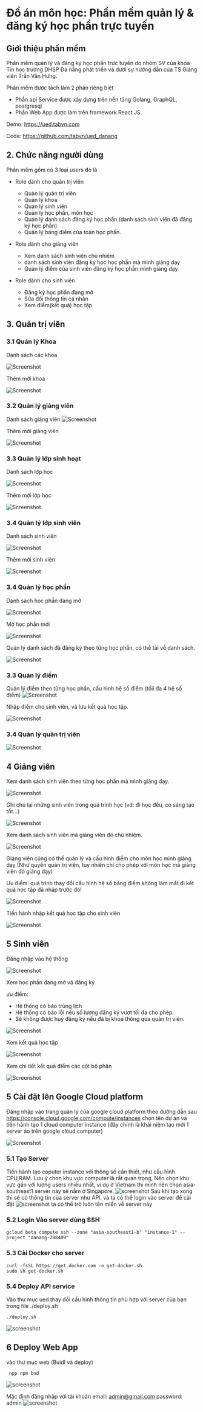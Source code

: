 # Đồ án môn học: Phần mềm quản lý & đăng ký học phần trực tuyến

## Giới thiệu phần mềm 
Phần mềm quản lý và đăng ký học phần trực tuyến do nhóm SV của khoa Tin học trường DHSP Đà nẵng phát triển và dưới sự hướng dẫn của TS Giảng viên Trần Văn Hưng.

Phần mềm được tách làm 2 phần riêng biệt 
* Phần api Service được xây dựng trên nền tảng Golang, GraphQL, postgresql
* Phần Web App được làm trên framework React JS.

Demo: https://ued.tabvn.com

Code: https://github.com/tabvn/ued_danang
## 2. Chức năng người dùng 
Phần mềm gồm có 3 loại users đó là 
* Role dành cho quản trị viên
    * Quản lý quản trị viên
    * Quản lý khoa 
    * Quản lý sinh viên
    * Quản lý học phần, môn học 
    * Quản lý danh sách đăng ký học phần (danh sách sinh viên đã đăng ký học phần)
    * Quản lý bảng điểm của toàn học phần.
    
* Role dành cho giảng viên
    *  Xem danh sách sinh viên chủ nhiệm
    * danh sách sinh viên đăng ký học học phần mà mình giảng dạy
    * Quản lý điểm của sinh viên đăng ký học phần mình giảng dạy
* Role dành cho sinh viên
    * Đăng ký học phần đang mở
    * Sửa đổi thông tin cá nhân
    * Xem điểm(kết quả) học tập

## 3. Quản trị viên
### 3.1 Quản lý Khoa
Danh sách các khoa

![Screenshot](./screenshots/7.png)

Thêm mới khoa

![Screenshot](./screenshots/8.png)

### 3.2 Quản lý giảng viên

Danh sách giảng viên
![Screenshot](./screenshots/10.png)

Thêm mới giảng viên

![Screenshot](./screenshots/9.png)


### 3.3 Quản lý lớp sinh hoạt

Danh sách lớp học

![Screenshot](./screenshots/12.png)

Thêm mới lớp học

![Screenshot](./screenshots/11.png)

### 3.4 Quản lý lớp sinh viên

Danh sách sinh viên

![Screenshot](./screenshots/13.png)

Thêm mới sinh viên

![Screenshot](./screenshots/14.png)

### 3.4 Quản lý học phần

Danh sách học phần đang mở

![Screenshot](./screenshots/16.png)

Mở học phần mới

![Screenshot](./screenshots/15.png)

Quản lý danh sách đã đăng ký theo từng học phần, có thể tải về danh sách.

![Screenshot](./screenshots/17.png)

### 3.3 Quản lý điểm

Quản lý điểm theo từng học phần, cấu hình hệ số điểm (tốii đa 4 hệ số điểm)
![Screenshot](./screenshots/18.png)

Nhập điểm cho sinh viên, và lưu kết quả học tập.

![Screenshot](./screenshots/19.png)

### 3.4 Quản lý quản trị viên

![Screenshot](./screenshots/20.png)

## 4 Giảng viên

Xem danh sách sinh viên theo từng học phần mà mình giảng dạy.

![Screenshot](./screenshots/21.png)

Ghi chú lại những sinh viên trong quá trình học (vd: đi học đều, có sáng tạo tốt...)

![Screenshot](./screenshots/22.png)

Xem danh sách sinh viên mà giảng viên đó chủ nhiệm.

![Screenshot](./screenshots/23.png)

Giảng viên cũng có thể quản lý và cấu hình điểm cho môn học mình giảng dạy (Như quyền quản trị viên, tuy nhiên chỉ cho phép với môn học mà giảng viên đó giảng dạy)

Ưu điểm: quá trình thay đổi cấu hình hệ số bảng điểm không làm mất đi kết quả học tập đã nhập trước đó!

![Screenshot](./screenshots/24.png)

Tiến hành nhập kết quả học tập cho sinh viên

![Screenshot](./screenshots/25.png)

## 5 Sinh viên

Đăng nhập vào hệ thống

![Screenshot](./screenshots/27.png)

Xem học phần đang mở và đăng ký

ưu điểm:
* Hệ thống có báo trùng lịch 
* Hệ thống có báo lỗi nếu số lượng đăng ký vượt tối đa cho phép.
* Sẽ không được huỷ đăng ký nếu đã bị khoá thông qua quản trị viên.

![Screenshot](./screenshots/26.png)

Xem kết quả học tập

![Screenshot](./screenshots/28.png)

Xem chi tiết kết quả điểm các cột bộ phận

![Screenshot](./screenshots/29.png)





## 5 Cài đặt lên Google Cloud platform
Đăng nhập vào trang quản lý của google cloud platform theo đường dẫn sau
https://console.cloud.google.com/compute/instances
chọn tên dự án và tiến hành tạo 1 cloud computer instance (đây chính là khái niệm tạo mới 1 server ảo trên google cloud computer)

![Screenshot](./screenshots/1.png)
### 5.1 Tạo Server
Tiến hành tạo coputer instance với thông số cần thiết, như cấu hình CPU,RAM.
Lưu ý chon khu vực computer là rất quan trọng, Nên chọn khu vực gần với lượng users nhiều nhất, ví dụ ở Vietnam thì mình nên chọn asia-southeast1 server này sẽ nằm ở Singapore.
![screenshot](./screenshots/2.png)
Sau khi tạo xong thì sẽ có thông tin của server như API. và ta có thể login vào server để cài đặt
![screenshot](./screenshots/3.png)
ta có thể trỏ luôn tên miền về server này

### 5.2 Login Vào server dùng SSH 

```
gcloud beta compute ssh --zone "asia-southeast1-b" "instance-1" --project "danang-288409"
```

### 5.3 Cài Docker cho server 

```
curl -fsSL https://get.docker.com -o get-docker.sh
sudo sh get-docker.sh
```

### 5.4 Deploy API service

Vào thự mục ued thay đổi cấu hình thông tin phù hợp với server của bạn trong file ./deploy.sh

``` 
./deploy.sh
```

![screenshot](./screenshots/4.png)

## 6 Deploy Web App

vào thư mục web (Buidl và deploy)

```
 npp npm bnd 
```

![screenshot](./screenshots/5.png)

Mặc định đăng nhập với tài khoản 
email: admin@gmail.com 
password: admin
![screenshot](./screenshots/6.png)

